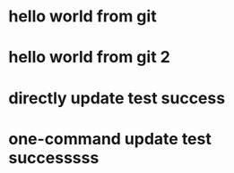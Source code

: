 # hello world from git
# hello world from git 2
# directly update test success
# one-command update test successsss